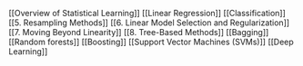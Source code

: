 

[[Overview of Statistical Learning]] 
[[Linear Regression]]
[[Classification]]
[[5. Resampling Methods]]
[[6. Linear Model Selection and Regularization]]
[[7. Moving Beyond Linearity]]
[[8. Tree-Based Methods]]
	[[Bagging]]
	[[Random forests]]
	[[Boosting]]
[[Support Vector Machines (SVMs)]]
[[Deep Learning]]
